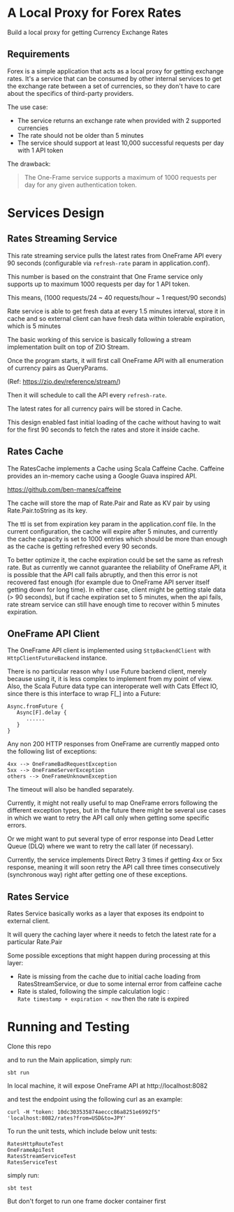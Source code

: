 # A Local Proxy for Forex Rates  

Build a local proxy for getting Currency Exchange Rates  

## **Requirements**     
Forex is a simple application that acts as a local proxy for getting exchange rates. It's a service that can be consumed by other internal services to get the exchange rate between a set of currencies, so they don't have to care about the specifics of third-party providers.

The use case:

- The service returns an exchange rate when provided with 2 supported currencies
- The rate should not be older than 5 minutes
- The service should support at least 10,000 successful requests per day with 1 API token

The drawback:
> The One-Frame service supports a maximum of 1000 requests per day for any given authentication token.





# Services Design  

## **Rates Streaming Service**    
This rate streaming service pulls the latest rates from OneFrame API every 90 seconds (configurable via `refresh-rate` param in application.conf).  

This number is based on the constraint that One Frame service only supports up to maximum 1000 requests per day for 1 API token.  

This means, (1000 requests/24 ~ 40 requests/hour ~ 1 request/90 seconds)  

Rate service is able to get fresh data at every 1.5 minutes interval, store it in cache and so external client can have fresh data within tolerable expiration, which is 5 minutes  

  
The basic working of this service is basically following a stream implementation built on top of ZIO Stream.  

Once the program starts, it will first call OneFrame API with all enumeration of currency pairs as QueryParams.  

(Ref: https://zio.dev/reference/stream/)

Then it will schedule to call the API every `refresh-rate`.  

The latest rates for all currency pairs will be stored in Cache.  

This design enabled fast initial loading of the cache without having to wait for the first 90 seconds to fetch the rates and store it inside cache.




## **Rates Cache**
The RatesCache implements a Cache using Scala Caffeine Cache. Caffeine provides an in-memory cache using a Google Guava inspired API. 

https://github.com/ben-manes/caffeine  

The cache will store the map of Rate.Pair and Rate as KV pair by using Rate.Pair.toString as its key.  

The ttl is set from expiration key param in the application.conf file. In the current configuration, the cache will expire after 5 minutes, and currently the cache capacity is set to 1000 entries which should be more than enough as the cache is getting refreshed every 90 seconds.  

To better optimize it, the cache expiration could be set the same as refresh rate. But as currently we cannot guarantee the reliability of OneFrame API, it is possible that the API call fails abruptly, and then this error is not recovered fast enough (for example due to OneFrame API server itself getting down for long time). In either case, client might be getting stale data (> 90 seconds), but if cache expiration set to 5 minutes, when the api fails, rate stream service can still have enough time to recover within 5 minutes expiration.  




## **OneFrame API Client**
The OneFrame API client is implemented using `SttpBackendClient` with `HttpClientFutureBackend` instance.  

There is no particular reason why I use Future backend client, merely because using it, it is less complex to implement from my point of view. Also, the Scala Future data type can interoperate well with Cats Effect IO, since there is this interface to wrap F[_] into a Future:  
````
Async.fromFuture {
   Async[F].delay {
      ......
   }
}
````

Any non 200 HTTP responses from OneFrame are currently mapped onto the following list of exceptions:  

````
4xx --> OneFrameBadRequestException  
5xx --> OneFrameServerException  
others --> OneFrameUnknownException
````  



The timeout will also be handled separately.  


Currently, it might not really useful to map OneFrame errors following the different exception types, but in the future there might be several use cases in which we want to retry the API call only when getting some specific errors.  

Or we might want to put several type of error response into Dead Letter Queue (DLQ) where we want to retry the call later (if necessary).  

Currently, the service implements Direct Retry 3 times if getting 4xx or 5xx response, meaning it will soon retry the API call three times consecutively (synchronous way) right after getting one of these exceptions.


## **Rates Service**  
Rates Service basically works as a layer that exposes its endpoint to external client.  

It will query the caching layer where it needs to fetch the latest rate for a particular Rate.Pair 

Some possible exceptions that might happen during processing at this layer:  

- Rate is missing from the cache due to initial cache loading from RatesStreamService, or due to some internal error from caffeine cache
- Rate is staled, following the simple calculation logic :  
  `Rate timestamp + expiration < now` then the rate is expired


# **Running and Testing**
Clone this repo  

and to run the Main application, simply run:  

`sbt run`

In local machine, it will expose OneFrame API at http://localhost:8082  

and test the endpoint using the following curl as an example:  

`curl -H "token: 10dc303535874aeccc86a8251e6992f5" 'localhost:8082/rates?from=USD&to=JPY'`  


To run the unit tests, which include below unit tests:  

````
RatesHttpRouteTest  
OneFrameApiTest  
RatesStreamServiceTest  
RatesServiceTest
````


simply run:  

`sbt test`  

But don't forget to run one frame docker container first


